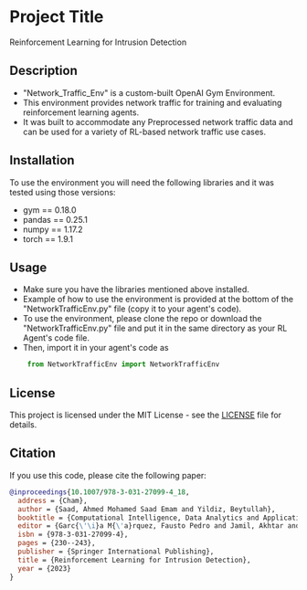 # Project Title
Reinforcement Learning for Intrusion Detection

## Description
- "Network_Traffic_Env" is a custom-built OpenAI Gym Environment. 
- This environment provides network traffic for training and evaluating reinforcement learning agents.
- It was built to accommodate any Preprocessed network traffic data and can be used for a variety of RL-based network traffic use cases.

## Installation
To use the environment you will need the following libraries and it was tested using those versions:
- gym == 0.18.0
- pandas == 0.25.1
- numpy == 1.17.2
- torch == 1.9.1


## Usage
- Make sure you have the libraries mentioned above installed.
- Example of how to use the environment is provided at the bottom of the "NetworkTrafficEnv.py" file (copy it to your agent's code).
- To use the environment, please clone the repo or download the "NetworkTrafficEnv.py" file and put it in the same directory as your RL Agent's code file.
- Then, import it in your agent's code as
  ```python
   from NetworkTrafficEnv import NetworkTrafficEnv

## License
This project is licensed under the MIT License - see the [LICENSE](LICENSE) file for details.

## Citation
If you use this code, please cite the following paper:

```bibtex
@inproceedings{10.1007/978-3-031-27099-4_18,
  address = {Cham},
  author = {Saad, Ahmed Mohamed Saad Emam and Yildiz, Beytullah},
  booktitle = {Computational Intelligence, Data Analytics and Applications},
  editor = {Garc{\'\i}a M{\'a}rquez, Fausto Pedro and Jamil, Akhtar and Eken, S{\"u}leyman and Hameed, Alaa Ali},
  isbn = {978-3-031-27099-4},
  pages = {230--243},
  publisher = {Springer International Publishing},
  title = {Reinforcement Learning for Intrusion Detection},
  year = {2023}
}
